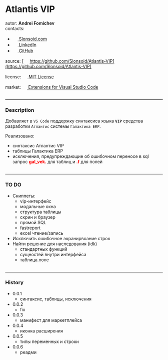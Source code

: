 # **Atlantis VIP**
autor: **Andrei Fomichev** <br>
contacts: <br>
- [<img src="https://slonsoid.com/favicon.ico" width="16" height="16" > Slonsoid.com](https://slonsoid.com/)
- [<img src="https://www.linkedin.com/favicon.ico" width="16" height="16" > LinkedIn](https://www.linkedin.com/in/slonsoid)
- [<img src="https://github.com/favicon.ico" width="16" height="16" > GitHub](https://github.com/Slonsoid)

source: [<img src="https://github.com/favicon.ico" width="16" height="16" > https://github.com/Slonsoid/Atlantis-VIP](https://github.com/Slonsoid/Atlantis-VIP)

license: [<img src="https://upload.wikimedia.org/wikipedia/commons/thumb/c/c3/License_icon-mit.svg/256px-License_icon-mit.svg.png" width="16" height="16" > MIT License](https://github.com/Slonsoid/Atlantis-VIP/blob/main/LICENSE)

market: [<img src ="https://code.visualstudio.com/favicon.ico" width="16" height="16" > Extensions for Visual Studio Code](https://marketplace.visualstudio.com/items?itemName=Slonsoid.Atlantis-VIP)
<br><br>

---
### **Description**
Добавляет в `VS Code` поддержку синтаксиса языка **`VIP`** средства разработки `Атлантис` системы `Галактика ERP`.

Реализовано:
- синтаксис Атлантис VIP
- таблицы Галактика ERP
- исключения, предупреждающие об ошибочном переносе в sql запрос <b style="color:red">gal_vek.</b> для таблиц и <b style="color:red">.f</b> для полей
<br><br>

---
### **TO DO**

- Сниппеты:
    - vip-интерфейс
    - модальные окна
    - структура таблицы
    - скрин и браузер
    - прямой SQL
    - fastreport
    - excel чтение/запись
- Исключить ошибочное экранирвоание строк
- Найти решение для наследования (idk)
    - стандартных функций
    - сущностей внутри интерфейса
    - таблица.поле
<br><br>

---
### **History**

- 0.0.1
    - синтаксис, таблицы, исключения
- 0.0.2
    - fix
- 0.0.3
    - манифест для маркетплейса
- 0.0.4
    - иконка расширения
- 0.0.5
    - типы переменных и строки
- 0.0.6
    - реадми

